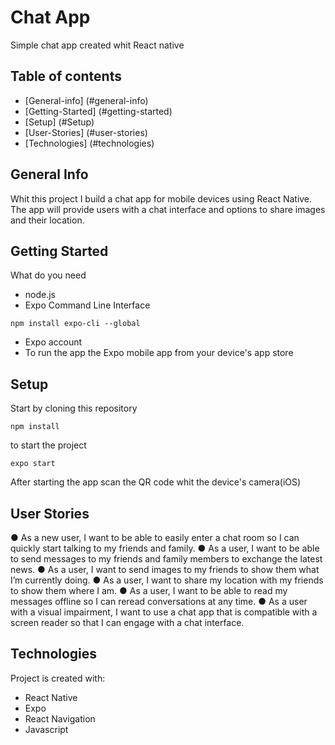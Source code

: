 # Chat App

Simple chat app created whit React native

## Table of contents

* [General-info] (#general-info)
* [Getting-Started] (#getting-started)
* [Setup] (#Setup)
* [User-Stories] (#user-stories)
* [Technologies] (#technologies)

## General Info

Whit this project I build a chat app for mobile devices using React Native. The app will provide users with a chat interface and options to share images and their
location.

## Getting Started

What do you need

* node.js
* Expo Command Line Interface

```
npm install expo-cli --global

```
* Expo account
* To run the app the Expo mobile app from your device's app store

## Setup

Start by cloning this repository 

```
npm install
```

to start the project

```
expo start
```
After starting the app scan the QR code whit the device's camera(iOS)


## User Stories

● As a new user, I want to be able to easily enter a chat room so I can quickly start talking to my
friends and family.
● As a user, I want to be able to send messages to my friends and family members to exchange
the latest news.
● As a user, I want to send images to my friends to show them what I’m currently doing.
● As a user, I want to share my location with my friends to show them where I am.
● As a user, I want to be able to read my messages offline so I can reread conversations at any
time.
● As a user with a visual impairment, I want to use a chat app that is compatible with a screen
reader so that I can engage with a chat interface.

## Technologies

Project is created with:

* React Native
* Expo 
* React Navigation
* Javascript